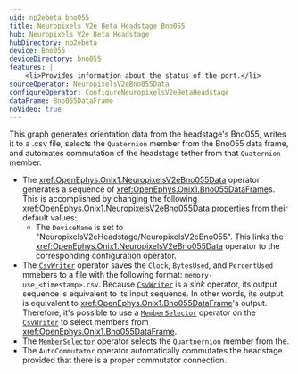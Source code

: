 ```yaml
---
uid: np2ebeta_bno055
title: Neuropixels V2e Beta Headstage Bno055
hub: Neuropixels V2e Beta Headstage
hubDirectory: np2ebeta
device: Bno055
deviceDirectory: bno055
features: |
    <li>Provides information about the status of the port.</li>
sourceOperator: NeuropixelsV2eBno055Data
configureOperator: ConfigureNeuropixelsV2eBetaHeadstage
dataFrame: Bno055DataFrame
noVideo: true
---
```


This graph generates orientation data from the headstage's Bno055, writes it to a .csv file, selects the `Quaternion` member from the Bno055 data frame, and automates commutation of the headstage tether from that `Quaternion` member.

- The <xref:OpenEphys.Onix1.NeuropixelsV2eBno055Data> operator generates a sequence of <xref:OpenEphys.Onix1.Bno055DataFrame>s. This is accomplished by changing the following <xref:OpenEphys.Onix1.NeuropixelsV2eBno055Data> properties from their default values:
    - The `DeviceName` is set to "NeuropixelsV2eHeadstage/NeuropixelsV2eBno055". This links the <xref:OpenEphys.Onix1.NeuropixelsV2eBno055Data> operator to the corresponding configuration operator. 
- The [`CsvWriter`](https://bonsai-rx.org/docs/api/Bonsai.IO.CsvWriter.html) operator saves the `Clock`, `BytesUsed`, and `PercentUsed` mmebers to a file with the following format: `memory-use_<timestamp>.csv`. Because [`CsvWriter`](https://bonsai-rx.org/docs/api/Bonsai.IO.CsvWriter.html) is a _sink_ operator, its output sequence is equivalent to its input sequence. In other words, its output is equivalent to <xref:OpenEphys.Onix1.Bno055DataFrame>'s output. Therefore, it's possible to use a [`MemberSelector`](https://bonsai-rx.org/docs/api/Bonsai.Expressions.MemberSelectorBuilder.html) operator on the [`CsvWriter`](https://bonsai-rx.org/docs/api/Bonsai.IO.CsvWriter.html) to select members from <xref:OpenEphys.Onix1.Bno055DataFrame>.
- The [`MemberSelector`](https://bonsai-rx.org/docs/api/Bonsai.Expressions.MemberSelectorBuilder.html) operator selects the `Quartnernion` member from the.
- The `AutoCommutator` operator automatically commutates the headstage provided that there is a proper commutator connection. 
